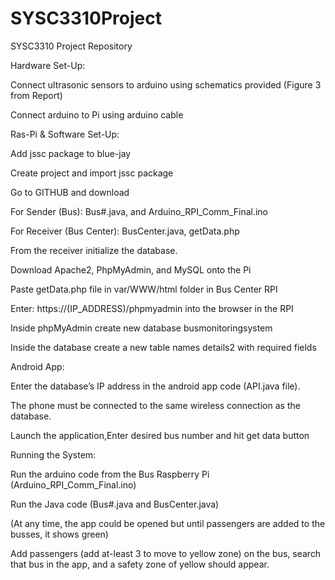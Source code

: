 # SYSC3310Project
SYSC3310 Project Repository

Hardware Set-Up:

Connect ultrasonic sensors to arduino using schematics provided (Figure 3 from Report)

Connect arduino to Pi using arduino cable


Ras-Pi & Software Set-Up:


Add jssc package to blue-jay 

Create project and import jssc package

Go to GITHUB and download 

For Sender (Bus): Bus#.java, and Arduino_RPI_Comm_Final.ino

For Receiver (Bus Center):  BusCenter.java, getData.php

From the receiver initialize the database.

Download Apache2, PhpMyAdmin, and MySQL onto the Pi

Paste getData.php file in var/WWW/html folder in Bus Center RPI 

Enter: https://(IP_ADDRESS)/phpmyadmin into the browser in the RPI

Inside phpMyAdmin create new database busmonitoringsystem

Inside the database create a new table names details2 with required fields


Android App: 


Enter the database’s IP address in the android app code (API.java file).

The phone must be connected to the same wireless connection as the database.

Launch the application,Enter desired bus number and hit get data button

Running the System:


Run the arduino code from the Bus Raspberry Pi (Arduino_RPI_Comm_Final.ino)

Run the Java code (Bus#.java and BusCenter.java)

(At any time, the app could be opened but until passengers are added to the busses, it shows green)

Add passengers (add at-least 3 to move to yellow zone) on the bus, search that bus in the app, and a safety zone of yellow should appear.


